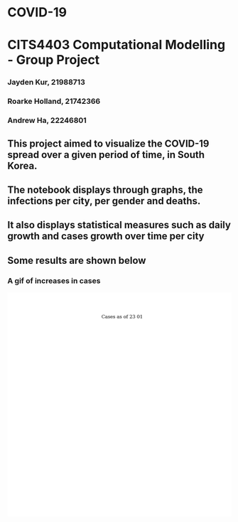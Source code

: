 # COVID-19 
# CITS4403 Computational Modelling - Group Project
### Jayden Kur, 21988713
### Roarke Holland, 21742366
### Andrew Ha, 22246801

## This project aimed to visualize the COVID-19 spread over a given period of time, in South Korea.
## The notebook displays through graphs, the infections per city, per gender and deaths.
## It also displays statistical measures such as daily growth and cases growth over time per city
## Some results are shown below
### A gif of increases in cases 
![](covid.gif)
###

